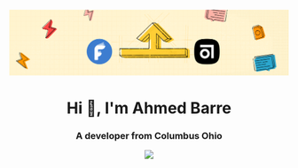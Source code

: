 <p align="center" >
<img src = "https://github.com/LisaDziuba/Awesome-Design-Tools/raw/master/Media/awesome-design-tools-joins-abstract-cover.png"/>
</p>


<h1 align="center">Hi 👋, I'm Ahmed Barre</h1>
<h3 align="center">A developer from Columbus Ohio</h3>




<p align="center" >
<img  src = "https://github-readme-stats.vercel.app/api?username=AhmedBarre10&&show_icons=true&title_color=ffffff&icon_color=bb2acf&text_color=daf7dc&bg_color=151515"/>
  
  </p>
